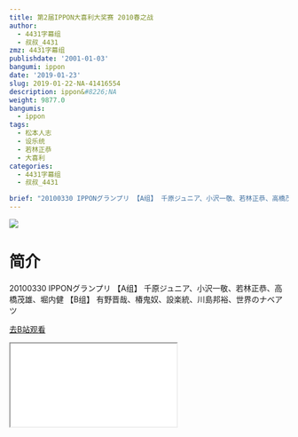 ```yaml
---
title: 第2届IPPON大喜利大奖赛 2010春之战
author:
  - 4431字幕组
  - 叔叔_4431
zmz: 4431字幕组
publishdate: '2001-01-03'
bangumi: ippon
date: '2019-01-23'
slug: 2019-01-22-NA-41416554
description: ippon&#8226;NA
weight: 9877.0
bangumis:
  - ippon
tags:
  - 松本人志
  - 设乐统
  - 若林正恭
  - 大喜利
categories:
  - 4431字幕组
  - 叔叔_4431

brief: "20100330 IPPONグランプリ 【A组】 千原ジュニア、小沢一敬、若林正恭、高橋茂雄、堀内健 【B组】 有野晋哉、椿鬼奴、設楽統、川島邦裕、世界のナベアツ"
---
```

![](https://i.imgur.com/tahm0TS.jpg)
# 简介  
20100330 IPPONグランプリ
【A组】
千原ジュニア、小沢一敬、若林正恭、高橋茂雄、堀内健
【B组】
有野晋哉、椿鬼奴、設楽統、川島邦裕、世界のナベアツ  

[去B站观看](https://www.bilibili.com/video/av41416554/)
<div class ="resp-container"><iframe class="testiframe" src="//player.bilibili.com/player.html?aid=41416554"", scrolling="no", allowfullscreen="true" > </iframe></div> 
